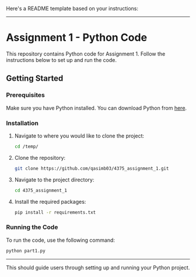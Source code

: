 Here's a README template based on your instructions:

---

# Assignment 1 - Python Code

This repository contains Python code for Assignment 1. Follow the instructions below to set up and run the code.

## Getting Started

### Prerequisites

Make sure you have Python installed. You can download Python from [here](https://www.python.org/downloads/).

### Installation

1. Navigate to where you would like to clone the project:
    ```bash
    cd /temp/
    ```
2. Clone the repository:

    ```bash
    git clone https://github.com/qasimb03/4375_assignment_1.git
    ```

3. Navigate to the project directory:

    ```bash
    cd 4375_assignment_1
    ```

4. Install the required packages:

    ```bash
    pip install -r requirements.txt
    ```

### Running the Code

To run the code, use the following command:

```bash
python part1.py
```

---

This should guide users through setting up and running your Python project.
